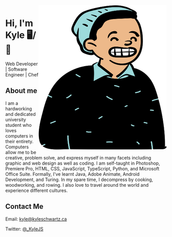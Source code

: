 <img align="right" width="400" height="450" src="./avatar.svg">


# Hi, I'm Kyle 🖥️/🍳
Web Developer | Software Engineer | Chef

## About me 

I am a hardworking and dedicated university student who loves computers in their entirety. Computers allow me to be creative, problem solve, and express myself in many facets including graphic and web design as well as coding. I am self-taught in Photoshop, Premiere Pro, HTML, CSS, JavaScript, TypeScript, Python, and Microsoft Office Suite. Formally, I've learnt Java, Adobe Animate, Android Development, and Turing. In my spare time, I decompress by cooking, woodworking, and rowing. I also love to travel around the world and experience different cultures.

## Contact Me

Email: [kyle@kyleschwartz.ca](kyle@kyleschwartz.ca)

Twitter: [@\_KyleJS](https://twitter.com/_kylejs)
